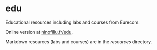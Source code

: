 # edu

Educational resources including labs and courses from Eurecom.

Online version at [ninofiliu.fr/edu](http://ninofiliu.fr/edu/).

Markdown resources (labs and courses) are in the *resources* directory.
